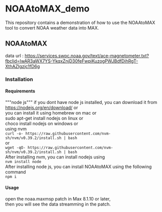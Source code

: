 # NOAAtoMAX_demo

This repository contains a demonstration of how to use the NOAAtoMAX tool to convert NOAA weather data into MAX.

## NOAAtoMAX

data url : https://services.swpc.noaa.gov/text/ace-magnetometer.txt?fbclid=IwAR3aWX7YS-YkqxZnjD30feFwpiKuzogPWJBdfDihRgT-XthAZIgzjc1fD6g

### Installation

#### Requirements
"""node js"""
if you dont have node js installed, you can download it from https://nodejs.org/en/download/ or\
you can install it using homebrew on mac or\
sudo apt-get install nodejs on linux or\
choco install nodejs on windows or\
using nvm\
```curl -o- https://raw.githubusercontent.com/nvm-sh/nvm/v0.39.2/install.sh | bash```\
or\
```wget -qO- https://raw.githubusercontent.com/nvm-sh/nvm/v0.39.2/install.sh | bash```\
After installing nvm, you can install nodejs using\
```nvm install node```\
After installing node js, you can install NOAAtoMAX using the following command\
```npm i```

#### Usage
open the noaa.maxmsp patch in Max 8.1.10 or later,\
then you will see the data streamming in the patch. 


